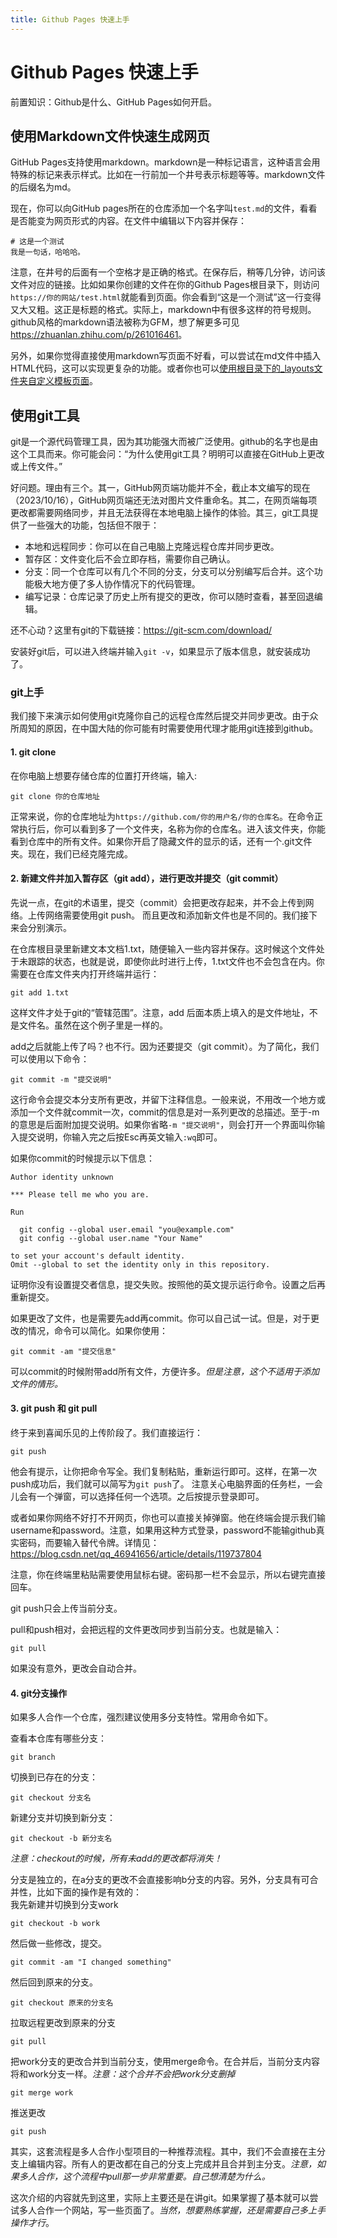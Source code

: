 ```yaml
---
title: Github Pages 快速上手
---
```

# Github Pages 快速上手

前置知识：Github是什么、GitHub Pages如何开启。

## 使用Markdown文件快速生成网页

GitHub Pages支持使用markdown。markdown是一种标记语言，这种语言会用特殊的标记来表示样式。比如在一行前加一个井号表示标题等等。markdown文件的后缀名为md。

现在，你可以向GitHub pages所在的仓库添加一个名字叫`test.md`的文件，看看是否能变为网页形式的内容。在文件中编辑以下内容并保存：
```
# 这是一个测试
我是一句话，哈哈哈。
```
注意，在井号的后面有一个空格才是正确的格式。在保存后，稍等几分钟，访问该文件对应的链接。比如如果你创建的文件在你的Github Pages根目录下，则访问`https://你的网站/test.html`就能看到页面。你会看到“这是一个测试”这一行变得又大又粗。这正是标题的格式。实际上，markdown中有很多这样的符号规则。github风格的markdown语法被称为GFM，想了解更多可见<https://zhuanlan.zhihu.com/p/261016461>。

另外，如果你觉得直接使用markdown写页面不好看，可以尝试在md文件中插入HTML代码，这可以实现更复杂的功能。或者你也可以[使用根目录下的_layouts文件夹自定义模板页面](https://jekyllrb.com/docs/layouts/)。

## 使用git工具

git是一个源代码管理工具，因为其功能强大而被广泛使用。github的名字也是由这个工具而来。你可能会问：“为什么使用git工具？明明可以直接在GitHub上更改或上传文件。”

好问题。理由有三个。其一，GitHub网页端功能并不全，截止本文编写的现在（2023/10/16），GitHub网页端还无法对图片文件重命名。其二，在网页端每项更改都需要网络同步，并且无法获得在本地电脑上操作的体验。其三，git工具提供了一些强大的功能，包括但不限于：
- 本地和远程同步：你可以在自己电脑上克隆远程仓库并同步更改。
- 暂存区：文件变化后不会立即存档，需要你自己确认。
- 分支：同一个仓库可以有几个不同的分支，分支可以分别编写后合并。这个功能极大地方便了多人协作情况下的代码管理。
- 编写记录：仓库记录了历史上所有提交的更改，你可以随时查看，甚至回退编辑。

还不心动？这里有git的下载链接：<https://git-scm.com/download/>

安装好git后，可以进入终端并输入`git -v`，如果显示了版本信息，就安装成功了。

### git上手

我们接下来演示如何使用git克隆你自己的远程仓库然后提交并同步更改。由于众所周知的原因，在中国大陆的你可能有时需要使用代理才能用git连接到github。

#### 1. git clone

在你电脑上想要存储仓库的位置打开终端，输入:
```
git clone 你的仓库地址
```
正常来说，你的仓库地址为`https://github.com/你的用户名/你的仓库名`。在命令正常执行后，你可以看到多了一个文件夹，名称为你的仓库名。进入该文件夹，你能看到仓库中的所有文件。如果你开启了隐藏文件的显示的话，还有一个.git文件夹。现在，我们已经克隆完成。

#### 2. 新建文件并加入暂存区（git add），进行更改并提交（git commit）

先说一点，在git的术语里，提交（commit）会把更改存起来，并不会上传到网络。上传网络需要使用git push。
而且更改和添加新文件也是不同的。我们接下来会分别演示。

在仓库根目录里新建文本文档1.txt，随便输入一些内容并保存。这时候这个文件处于未跟踪的状态，也就是说，即使你此时进行上传，1.txt文件也不会包含在内。你需要在仓库文件夹内打开终端并运行：
```
git add 1.txt
```
这样文件才处于git的“管辖范围”。注意，add 后面本质上填入的是文件地址，不是文件名。虽然在这个例子里是一样的。

add之后就能上传了吗？也不行。因为还要提交（git commit）。为了简化，我们可以使用以下命令：
```
git commit -m "提交说明"
```
这行命令会提交本分支所有更改，并留下注释信息。一般来说，不用改一个地方或添加一个文件就commit一次，commit的信息是对一系列更改的总描述。至于-m的意思是后面附加提交说明。如果你省略`-m "提交说明"`，则会打开一个界面叫你输入提交说明，你输入完之后按Esc再英文输入`:wq`即可。

如果你commit的时候提示以下信息：
```
Author identity unknown

*** Please tell me who you are.

Run

  git config --global user.email "you@example.com"
  git config --global user.name "Your Name"

to set your account's default identity.
Omit --global to set the identity only in this repository.
```
证明你没有设置提交者信息，提交失败。按照他的英文提示运行命令。设置之后再重新提交。

如果更改了文件，也是需要先add再commit。你可以自己试一试。但是，对于更改的情况，命令可以简化。如果你使用：
```
git commit -am "提交信息"
```
可以commit的时候附带add所有文件，方便许多。*但是注意，这个不适用于添加文件的情形。*

#### 3. git push 和 git pull

终于来到喜闻乐见的上传阶段了。我们直接运行：
```
git push 
```
他会有提示，让你把命令写全。我们复制粘贴，重新运行即可。这样，在第一次push成功后，我们就可以简写为`git push`了。
注意关心电脑界面的任务栏，一会儿会有一个弹窗，可以选择任何一个选项。之后按提示登录即可。

或者如果你网络不好打不开网页，你也可以直接关掉弹窗。他在终端会提示我们输username和password。注意，如果用这种方式登录，password不能输github真实密码，而要输入替代令牌。详情见：<https://blog.csdn.net/qq_46941656/article/details/119737804>

注意，你在终端里粘贴需要使用鼠标右键。密码那一栏不会显示，所以右键完直接回车。

git push只会上传当前分支。

pull和push相对，会把远程的文件更改同步到当前分支。也就是输入：
```
git pull
```
如果没有意外，更改会自动合并。

#### 4. git分支操作

如果多人合作一个仓库，强烈建议使用多分支特性。常用命令如下。

查看本仓库有哪些分支：
```
git branch
```

切换到已存在的分支：
```
git checkout 分支名
```

新建分支并切换到新分支：
```
git checkout -b 新分支名
```

*注意：checkout的时候，所有未add的更改都将消失！*

分支是独立的，在a分支的更改不会直接影响b分支的内容。另外，分支具有可合并性，比如下面的操作是有效的：<br/>
我先新建并切换到分支work
```
git checkout -b work
```
然后做一些修改，提交。
```
git commit -am "I changed something"
```
然后回到原来的分支。
```
git checkout 原来的分支名
```
拉取远程更改到原来的分支
```
git pull
```
把work分支的更改合并到当前分支，使用merge命令。在合并后，当前分支内容将和work分支一样。*注意：这个合并不会把work分支删掉*
```
git merge work
```
推送更改
```
git push
```

其实，这套流程是多人合作小型项目的一种推荐流程。其中，我们不会直接在主分支上编辑内容。所有人的更改都在自己的分支上完成并且合并到主分支。*注意，如果多人合作，这个流程中pull那一步非常重要。自己想清楚为什么。*

这次介绍的内容就先到这里，实际上主要还是在讲git。如果掌握了基本就可以尝试多人合作一个网站，写一些页面了。*当然，想要熟练掌握，还是需要自己多上手操作才行*。
